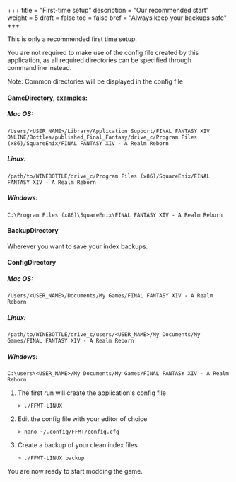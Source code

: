 +++
title = "First-time setup"
description = "Our recommended start"
weight = 5
draft = false
toc = false
bref = "Always keep your backups safe"
+++

This is only a recommended first time setup. 

You are not required to make use of the config file created by this application, as all required directories can be specified through commandline instead.

Note: Common directories will be displayed in the config file
#### GameDirectory, examples:
##### Mac OS: 
`/Users/<USER_NAME>/Library/Application Support/FINAL FANTASY XIV ONLINE/Bottles/published_Final_Fantasy/drive_c/Program Files (x86)/SquareEnix/FINAL FANTASY XIV - A Realm Reborn`
##### Linux:
`/path/to/WINEBOTTLE/drive_c/Program Files (x86)/SquareEnix/FINAL FANTASY XIV - A Realm Reborn`
##### Windows:
`C:\Program Files (x86)\SquareEnix\FINAL FANTASY XIV - A Realm Reborn`

#### BackupDirectory
Wherever you want to save your index backups.

#### ConfigDirectory
##### Mac OS: 
`/Users/<USER_NAME>/Documents/My Games/FINAL FANTASY XIV - A Realm Reborn`
##### Linux: 
`/path/to/WINEBOTTLE/drive_c/users/<USER_NAME>/My Documents/My Games/FINAL FANTASY XIV - A Realm Reborn`
##### Windows: 
`C:\users\<USER_NAME>/My Documents/My Games/FINAL FANTASY XIV - A Realm Reborn`


1. The first run will create the application's config file

	```
	> ./FFMT-LINUX
	```

2. Edit the config file with your editor of choice

	```
	> nano ~/.config/FFMT/config.cfg
	```

3. Create a backup of your clean index files

	```
	> ./FFMT-LINUX backup
	```

You are now ready to start modding the game.
